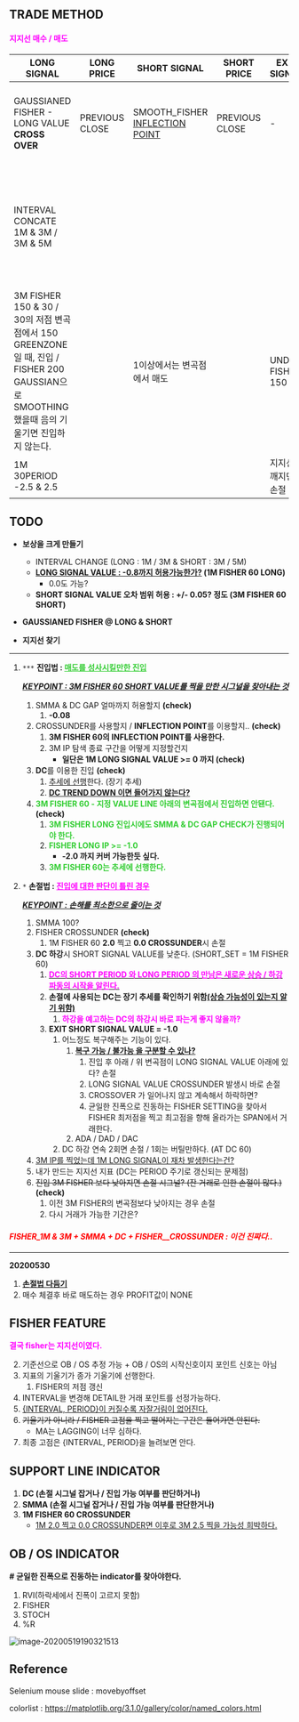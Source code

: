 ## TRADE METHOD

#### **<span style="color:magenta">지지선 매수 / 매도 </span>**

| LONG SIGNAL                                                  | LONG PRICE     | SHORT SIGNAL                           | SHORT PRICE    | EXIT SIGNAL        | EXIT PRICE | RESULT                                                       | FEEDBACK                                                   |
| ------------------------------------------------------------ | -------------- | -------------------------------------- | -------------- | ------------------ | :--------- | ------------------------------------------------------------ | ---------------------------------------------------------- |
| GAUSSIANED FISHER - LONG VALUE **CROSS OVER**                | PREVIOUS CLOSE | SMOOTH_FISHER  <u>INFLECTION POINT</u> | PREVIOUS CLOSE | -                  | -          | **수익이 조금 빨리 끝나는 경향**이 있다. / **짧은 상향을 걸러주어야**한다. | CROSSOVER가 아니라 저점 변곡점이 0 선 위아래로 걸칠때 진입 |
| INTERVAL CONCATE 1M & 3M  / 3M & 5M                          |                |                                        |                |                    |            | 확실하긴 한데 경우가 많이 없달까 / 일단 확실한 수익이 좋다는 장점 / 밑에 꺼보다는 경우의 수가 많다. | 1M & 3M 150PERIOD  R & D                                   |
| 3M FISHER 150 & 30 / 30의 저점 변곡점에서 150 GREENZONE일 때, 진입 / FISHER 200 GAUSSIAN으로 SMOOTHING 했을때 음의 기울기면 진입하지 않는다. |                | 1이상에서는 변곡점에서 매도            |                | UNDER FISHER 150   |            | **경우가 많지 않다.** / trend_value 0 라인 이상에서도 **하향 추세가 존재함.** + <u>FISHER 150 하향 추세는 거른다?</u> |                                                            |
| 1M 30PERIOD -2.5 & 2.5                                       |                |                                        |                | 지지선 깨지면 손절 |            |                                                              | 낮은 고점만 먹음.. / 잔                                    |



## TODO

* **보상을 크게 만들기**
  * INTERVAL CHANGE (LONG : 1M / 3M & SHORT : 3M / 5M)
  * **<u>LONG SIGNAL VALUE : -0.8까지 허용가능한가?</u> (1M FISHER 60 LONG)**
    * 0.0도 가능?
  * **SHORT SIGNAL VALUE 오차 범위 허용 : +/- 0.05? 정도 (3M FISHER 60 SHORT)**
* **GAUSSIANED FISHER @ LONG & SHORT**
  
* **지지선 찾기**

------

1. `***` **진입법 : <span style="color:limegreen"><u>매도를 성사시킬만한 진입</u></span>** 

   **<u>*KEYPOINT : 3M FISHER 60 SHORT VALUE를 찍을 만한 시그널을 찾아내는 것*</u>**

   

   1. SMMA & DC GAP 얼마까지 허용할지 **(check)**
      1. **-0.08** 
   2. CROSSUNDER를 사용할지 / **INFLECTION POINT**를 이용할지.. **(check)**
      1. **3M FISHER 60의 INFLECTION POINT를 사용한다.**
      2. 3M IP 탐색 종료 구간을 어떻게 지정할건지
         * **일단은 1M LONG SIGNAL VALUE >= 0 까지 (check)**
   3. **DC**를 이용한 진입 **(check)**
      1. <u>추세에 선행</u>한다. (장기 추세)
      2. **<u>DC TREND DOWN 이면 들어가지 않는다?</u>**
   4. **<span style="color:limegreen">3M FISHER 60 - 지정 VALUE LINE 아래의 변곡점에서 진입하면 안됀다.</span> (check)**
      1. **<span style="color:limegreen">3M FISHER LONG 진입시에도 SMMA & DC GAP CHECK가 진행되어야 한다.</span>**
      2. **<span style="color:limegreen">FISHER LONG IP >= -1.0</span>**
         * **-2.0 까지 커버 가능한듯 싶다.**
      3. **<span style="color:limegreen">3M FISHER 60는 추세에 선행한다.</span>**



2. `*` **손절법 : <span style="color:fuchsia"><u>진입에 대한 판단이 틀린 경우</u></span>**

   <u>***KEYPOINT : 손해를 최소한으로 줄이는 것***</u>

   

   1. SMMA 100?
   2. FISHER CROSSUNDER **(check)**
      1. 1M FISHER 60 **2.0** 찍고 **0.0 CROSSUNDER**시 손절
   3. **DC 하강**시 SHORT SIGNAL VALUE를 낮춘다. (SHORT_SET = 1M FISHER 60) 
      1. **<u><span style="color:fuchsia">DC의 SHORT PERIOD 와 LONG PERIOD 의 만남은 새로운 상승 / 하강 파동의 시작을 알린다.</span></u>**
      2. **손절에 사용되는 DC는 장기 추세를 확인하기 위함<u>(상승 가능성이 있는지 알기 위함)</u>**
         1. **<span style="color:fuchsia">하강을 예고하는 DC의 하강시 바로 파는게 좋지 않을까?</span>**
      3. **EXIT SHORT SIGNAL VALUE = -1.0**
         1. 어느정도 복구해주는 기능이 있다.
            1. **<u>복구 가능 / 불가능 을 구분할 수 있나?</u>**
               1. 진입 후 아래 / 위 변곡점이 LONG SIGNAL VALUE 아래에 있다? 손절
               2. LONG SIGNAL VALUE CROSSUNDER 발생시 바로 손절
               3. CROSSOVER 가 일어나지 않고 계속해서 하락하면?
               4. 균일한 진폭으로 진동하는 FISHER SETTING을 찾아서 FISHER 최저점을 찍고 최고점을 향해 올라가는 SPAN에서 거래한다.
            2. ADA / DAD / DAC
         2. DC 하강 연속 2회면 손절 / 1회는 버틸만하다. (AT DC 60)
   4. <u>3M IP를 찍었는데 1M LONG SIGNAL이 재차 발생한다는건?</u>
   5. 내가 만드는 지지선 지표 (DC는 PERIOD 주기로 갱신되는 문제점)
   6. ~~진입 3M FISHER 보다 낮아지면 손절 시그널? (잔 거래로 인한 손절이 많다.)~~ **(check)**
      1. 이전 3M FISHER의 변곡점보다 낮아지는 경우 손절
      2. 다시 거래가 가능한 기간은?
   
   

#### ***<span style="color:red">FISHER_1M & 3M + SMMA + DC + FISHER__CROSSUNDER : 이건 진짜다..</span>***

------

**20200530**

1. **<u>손절법 다듬기</u>**
2. 매수 체결후 바로 매도하는 경우 PROFIT값이 NONE





## FISHER FEATURE

**<span style= "color:magenta">결국 fisher는 지지선이였다.</span>**

2. 기준선으로 OB / OS 추정 가능 + OB / OS의 시작신호이지 포인트 신호는 아님
3. 지표의 기울기가 종가 기울기에 선행한다.
   1. FISHER의 저점 갱신
4. INTERVAL을 변경해 DETAIL한 거래 포인트를 선정가능하다.
5. <u>{INTERVAL, PERIOD}이 커질수록 자잘거림이 없어진다.</u>
6. ~~기울기가 아니라 / FISHER 고점을 찍고 떨어지는 구간은 들어가면 안된다.~~
   * MA는 LAGGING이 너무 심하다.
7. 최종 고점은 {INTERVAL, PERIOD}을 늘려보면 안다.





## SUPPORT LINE INDICATOR

1. **DC (손절 시그널 잡거나 / 진입 가능 여부를 판단하거나)**
2. **SMMA (손절 시그널 잡거나 / 진입 가능 여부를 판단한거나)**
3. **1M FISHER 60 CROSSUNDER**
   * <u>1M 2.0 찍고 0.0 CROSSUNDER면 이후로 3M 2.5 찍을 가능성 희박하다.</u>





## OB / OS INDICATOR

**# 균일한 진폭으로 진동하는 indicator를 찾아야한다.**

1. RVI(하락세에서 진폭이 고르지 못함)
2. FISHER
3. STOCH
4. %R

<img src="C:\Users\Lenovo\AppData\Roaming\Typora\typora-user-images\image-20200519190321513.png" alt="image-20200519190321513" style="zoom:%;" />



## Reference

Selenium mouse slide : movebyoffset

colorlist : https://matplotlib.org/3.1.0/gallery/color/named_colors.html



